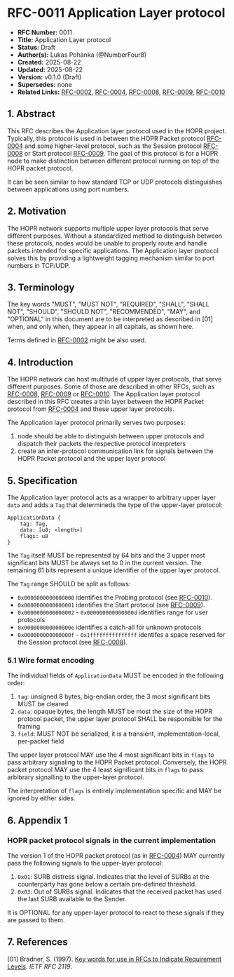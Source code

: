 # RFC-0011 Application Layer protocol

- **RFC Number:** 0011
- **Title:** Application Layer protocol
- **Status:** Draft
- **Author(s):** Lukas Pohanka (@NumberFour8)
- **Created:** 2025-08-22
- **Updated:** 2025-08-22
- **Version:** v0.1.0 (Draft)
- **Supersedes:** none
- **Related Links:** [RFC-0002](../RFC-0002-mixnet-keywords/0002-mixnet-keywords.md), [RFC-0004](../RFC-0004-hopr-packet-protocol/0004-hopr-packet-protocol.md), [RFC-0008](../RFC-0008-session-protocol/0008-session-protocol.md), [RFC-0009](../RFC-0009-session-start-protocol/0009-session-start-protocol.md), [RFC-0010](../RFC-0010-automatic-path-discovery/0010-automatic-path-discovery.md)

## 1. Abstract

This RFC describes the Application layer protocol used in the HOPR project. Typically, this protocol is used in between
the HOPR Packet protocol [RFC-0004](../RFC-0004-hopr-packet-protocol/0004-hopr-packet-protocol.md) and some higher-level protocol, such as the Session protocol [RFC-0008](../RFC-0008-session-protocol/0008-session-protocol.md)
or Start protocol [RFC-0009](../RFC-0009-session-start-protocol/0009-session-start-protocol.md).
The goal of this protocol is for a HOPR node to make distinction between different protocol running on top of the HOPR packet protocol.

It can be seen similar to how standard TCP or UDP protocols distinguishes between applications using port numbers.

## 2. Motivation

The HOPR network supports multiple upper layer protocols that serve different purposes. Without a standardized method to distinguish between these protocols, nodes would be unable to properly route and handle packets intended for specific applications. The Application layer protocol solves this by providing a lightweight tagging mechanism similar to port numbers in TCP/UDP.

## 3. Terminology

The key words "MUST", "MUST NOT", "REQUIRED", "SHALL", "SHALL NOT", "SHOULD", "SHOULD NOT", "RECOMMENDED",
"MAY", and "OPTIONAL" in this document are to be interpreted as described
in [01] when, and only when, they appear in all
capitals, as shown here.

Terms defined in [RFC-0002](../RFC-0002-mixnet-keywords/0002-mixnet-keywords.md) might be also used.

## 4. Introduction

The HOPR network can host multitude of upper layer protocols, that serve different purposes. Some of those are described in other RFCs, such as [RFC-0008](../RFC-0008-session-protocol/0008-session-protocol.md), [RFC-0009](../RFC-0009-session-start-protocol/0009-session-start-protocol.md) or [RFC-0010](../RFC-0010-automatic-path-discovery/0010-automatic-path-discovery.md). The Application layer protocol described in this RFC creates a thin layer between the HOPR Packet protocol from [RFC-0004](../RFC-0004-hopr-packet-protocol/0004-hopr-packet-protocol.md) and these upper layer protocols.

The Application layer protocol primarily serves two purposes:

1. node should be able to distinguish between upper protocols and dispatch their packets the respective protocol interpreters
2. create an inter-protocol communication link for signals between the HOPR Packet protocol and the upper layer protocol

## 5. Specification

The Application layer protocol acts as a wrapper to arbitrary upper layer `data` and adds a `Tag` that determineds the type of the upper-layer protocol:

```
ApplicationData {
	tag: Tag,
	data: [u8; <length>]
	flags: u8
}
```

The `Tag` itself MUST be represented by 64 bits and the 3 upper most significant bits MUST be always set to 0 in the current version.
The remaining 61 bits represent a unique identifier of the upper layer protocol.

The `Tag` range SHOULD be split as follows:

- `0x0000000000000000` identifies the Probing protocol (see [RFC-0010](../RFC-0010-automatic-path-discovery/0010-automatic-path-discovery.md)).
- `0x0000000000000001` identifies the Start protocol (see [RFC-0009](../RFC-0009-session-start-protocol/0009-session-start-protocol.md)).
- `0x0000000000000002` - `0x000000000000000d` identifies range for user protocols
- `0x000000000000000e` identifies a catch-all for unknown protocols
- `0x000000000000000f` - `0x1fffffffffffffff` identifes a space reserved for the Session protocol (see [RFC-0008](../RFC-0008-session-protocol/0008-session-protocol.md)).

### 5.1 Wire format encoding

The individual fields of `ApplicationData` MUST be encoded in the following order:

1. `tag`: unsigned 8 bytes, big-endian order, the 3 most significant bits MUST be cleared
2. `data`: opaque bytes, the length MUST be most the size of the HOPR protocol packet, the upper layer protocol SHALL be responsible for the framing
3. `field`: MUST NOT be serialized, it is a transient, implementation-local, per-packet field

The upper layer protocol MAY use the 4 most significant bits in `flags` to pass arbitrary signaling to the HOPR Packet protocol.
Conversely, the HOPR packet protocol MAY use the 4 least significant bits in `flags` to pass arbibrary signalling to the upper-layer protocol.

The interpretation of `flags` is entirely implementation specific and MAY be ignored by either sides.

## 6. Appendix 1

### HOPR packet protocol signals in the current implementation

The version 1 of the HOPR packet protocol (as in [RFC-0004](../RFC-0004-hopr-packet-protocol/0004-hopr-packet-protocol.md)) MAY currently pass the following signals to the upper-layer protocol:

1. `0x01`: SURB distress signal. Indicates that the level of SURBs at the counterparty has gone below a certain pre-defined threshold.
2. `0x03`: Out of SURBs signal. Indicates that the received packet has used the last SURB available to the Sender.

It is OPTIONAL for any upper-layer protocol to react to these signals if they are passed to them.

## 7. References

[01] Bradner, S. (1997). [Key words for use in RFCs to Indicate Requirement Levels](https://datatracker.ietf.org/doc/html/rfc2119). _IETF RFC 2119_.
